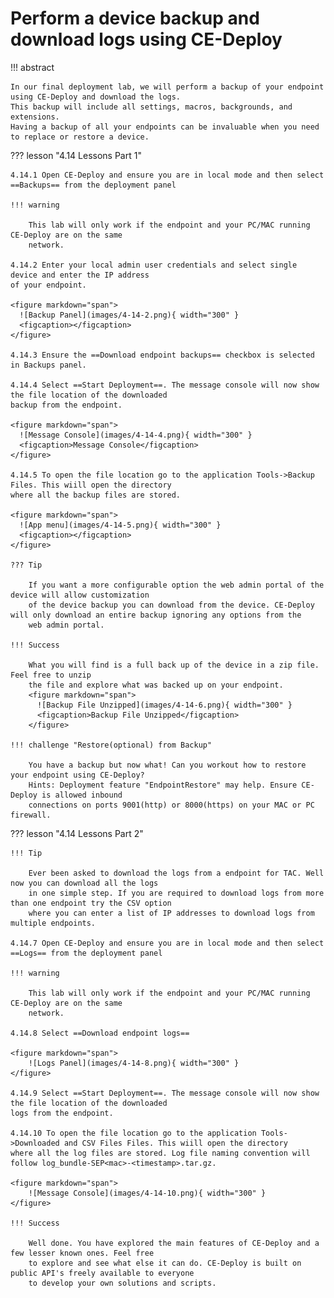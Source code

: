 # Perform a device backup and download logs using CE-Deploy

!!! abstract

    In our final deployment lab, we will perform a backup of your endpoint using CE-Deploy and download the logs. 
    This backup will include all settings, macros, backgrounds, and extensions. 
    Having a backup of all your endpoints can be invaluable when you need to replace or restore a device.

??? lesson "4.14 Lessons Part 1"
    
    4.14.1 Open CE-Deploy and ensure you are in local mode and then select ==Backups== from the deployment panel
    
    !!! warning
    
        This lab will only work if the endpoint and your PC/MAC running CE-Deploy are on the same 
        network.
    
    4.14.2 Enter your local admin user credentials and select single device and enter the IP address
    of your endpoint.
    
    <figure markdown="span">
      ![Backup Panel](images/4-14-2.png){ width="300" }
      <figcaption></figcaption>
    </figure>
    
    4.14.3 Ensure the ==Download endpoint backups== checkbox is selected in Backups panel.
    
    4.14.4 Select ==Start Deployment==. The message console will now show the file location of the downloaded
    backup from the endpoint.
    
    <figure markdown="span">
      ![Message Console](images/4-14-4.png){ width="300" }
      <figcaption>Message Console</figcaption>
    </figure>
    
    4.14.5 To open the file location go to the application Tools->Backup Files. This wiill open the directory
    where all the backup files are stored.
    
    <figure markdown="span">
      ![App menu](images/4-14-5.png){ width="300" }
      <figcaption></figcaption>
    </figure>

    ??? Tip
    
        If you want a more configurable option the web admin portal of the device will allow customization
        of the device backup you can download from the device. CE-Deploy will only download an entire backup ignoring any options from the 
        web admin portal.

    !!! Success
        
        What you will find is a full back up of the device in a zip file. Feel free to unzip
        the file and explore what was backed up on your endpoint.
        <figure markdown="span">
          ![Backup File Unzipped](images/4-14-6.png){ width="300" }
          <figcaption>Backup File Unzipped</figcaption>
        </figure>
    
    !!! challenge "Restore(optional) from Backup"
    
        You have a backup but now what! Can you workout how to restore your endpoint using CE-Deploy?
        Hints: Deployment feature "EndpointRestore" may help. Ensure CE-Deploy is allowed inbound 
        connections on ports 9001(http) or 8000(https) on your MAC or PC firewall.

??? lesson "4.14 Lessons Part 2"

    !!! Tip

        Ever been asked to download the logs from a endpoint for TAC. Well now you can download all the logs
        in one simple step. If you are required to download logs from more than one endpoint try the CSV option 
        where you can enter a list of IP addresses to download logs from multiple endpoints.
    
    4.14.7 Open CE-Deploy and ensure you are in local mode and then select ==Logs== from the deployment panel
    
    !!! warning
    
        This lab will only work if the endpoint and your PC/MAC running CE-Deploy are on the same 
        network.
    
    4.14.8 Select ==Download endpoint logs==

    <figure markdown="span">
        ![Logs Panel](images/4-14-8.png){ width="300" }
    </figure>

    4.14.9 Select ==Start Deployment==. The message console will now show the file location of the downloaded
    logs from the endpoint.
    
    4.14.10 To open the file location go to the application Tools->Downloaded and CSV Files Files. This wiill open the directory
    where all the log files are stored. Log file naming convention will follow log_bundle-SEP<mac>-<timestamp>.tar.gz.

    <figure markdown="span">
        ![Message Console](images/4-14-10.png){ width="300" }
    </figure>

    !!! Success

        Well done. You have explored the main features of CE-Deploy and a few lesser known ones. Feel free
        to explore and see what else it can do. CE-Deploy is built on public API's freely available to everyone
        to develop your own solutions and scripts.